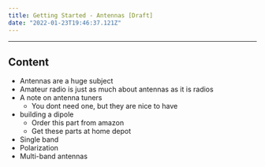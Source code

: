 ```yaml
---
title: Getting Started - Antennas [Draft]
date: "2022-01-23T19:46:37.121Z"
---
```


<!-- Getting Started Series                                   
:---------------------------------------
[Get On The Air](./get-on-the-air)
[Radios](./radios)
[Antennas](./antennas)
[Operating](./operating) -->


---
## Content
- Antennas are a huge subject
- Amateur radio is just as much about antennas as it is radios
- A note on antenna tuners
	- You dont need one, but they are nice to have
- building a dipole
	- Order this part from amazon
	- Get these parts at home depot
- Single band
- Polarization
- Multi-band antennas
